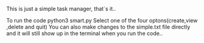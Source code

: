 This is just a simple task manager, that`s it..
 
To run the code python3 smart.py
Select one of the four optons(create,view ,delete and quit)
You can also make changes to the simple.txt file directly and it will still show up in the terminal when you run the code..


